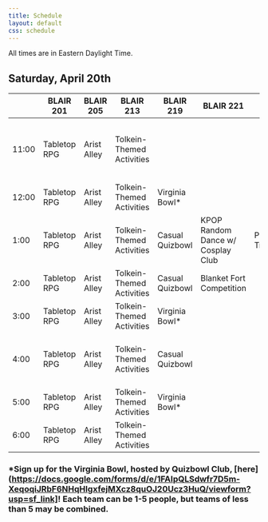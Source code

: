 ```yaml
---
title: Schedule
layout: default
css: schedule
---
```


<!-- Thanks for the HTML export google sheets! -->

<!--# Schedule of Events
## Coming soon!-->
All times are in Eastern Daylight Time.

## Saturday, April 20th
<div class="ritz grid-container" dir="ltr" markdown="0">
    <table class="waffle" cellspacing="0" cellpadding="0">
        <thead>
            <tr>
                <th class="row-header freezebar-origin-ltr"></th>
                <th class="column-headers-background">BLAIR 201</th>
                <th class="column-headers-background">BLAIR 205</th>
                <th class = "column-headers-background">BLAIR 213</th>
                <th class="column-headers-background">BLAIR 219</th>
                <th class="column-headers-background">BLAIR 221</th>
                <th class="column-headers-background">BLAIR 223</th>
                <th class="column-headers-background">BLAIR 229</th>
                <th class="row-header freezebar-origin-ltr"></th>
            </tr>
        </thead>
        <tbody>
            <tr>
                <td class="time">11:00</td>
                <td class="blue">Tabletop RPG</td>
                <td class="yellow">Arist Alley</td>
                <td class = "blue">Tolkein-Themed Activities</td>
                <td></td>
                <td></td>
                <td></td>
                <td class="blue">Arcade Culture Isn't Dead: A Rhythm Gaming Perspective</td>
                <td class="time">11:00</td>
            </tr>
            <tr>
                <td class="time">12:00</td>
                <td class="blue">Tabletop RPG</td>
                <td class="yellow">Arist Alley</td>
                <td class = "blue">Tolkein-Themed Activities</td>
                <td class = "yellow">Virginia Bowl*</td>
                <td></td>
                <td></td>
                <td class="yellow">Costume Contest</td>
                <td class="time">12:00</td>
            </tr>
            <tr>
                <td class="time">1:00</td>
                <td class="blue">Tabletop RPG</td>
                <td class="yellow">Arist Alley</td>
                <td class = "blue">Tolkein-Themed Activities</td>
                <td class = "blue">Casual Quizbowl</td>
                <td class = "blue">KPOP Random Dance w/ Cosplay Club</td>
                <td class = "yellow">Pokemon Trivia</td>
                <td class="blue">RPGs Besides DnD: A Tabletop Panel</td>
                <td class="time">1:00</td>
            </tr>
            <tr>
                <td class="time">2:00</td>
                <td class="blue">Tabletop RPG</td>
                <td class="yellow">Arist Alley</td>
                <td class = "blue">Tolkein-Themed Activities</td>
                <td class = "blue">Casual Quizbowl</td>
                <td class = "blue">Blanket Fort Competition</td>
                <td></td>
                <td class="yellow">Anime Music Quiz</td>
                <td class="time">2:00</td>
            </tr>
            <tr>
                <td class="time">3:00</td>
                <td class="blue">Tabletop RPG</td>
                <td class="yellow">Arist Alley</td>
                <td class = "blue">Tolkein-Themed Activities</td>
                <td class = "yellow">Virginia Bowl*</td>
                <td></td>
                <td></td>
                <td class="blue">Beginner Cosplay Panel</td>
                <td class="time">3:00</td>
            </tr>
            <tr>
                <td class="time">4:00</td>
                <td class="blue">Tabletop RPG</td>
                <td class="yellow">Arist Alley</td>
                <td class = "blue">Tolkein-Themed Activities</td>
                <td class = "blue">Casual Quizbowl</td>
                <td></td>
                <td></td>
                <td class="yellow">Kahoot Game Show w/ Cosplay Club</td>
                <td class="time">4:00</td>
            </tr>
            <tr>
                <td class="time">5:00</td>
                <td class="blue">Tabletop RPG</td>
                <td class="yellow">Arist Alley</td>
                <td class = "blue">Tolkein-Themed Activities</td>
                <td class = "yellow">Virginia Bowl*</td>
                <td></td>
                <td></td>
                <td></td>
                <td class="time">5:00</td>
            </tr>
            <tr>
                <td class="time">6:00</td>
                <td class="blue">Tabletop RPG</td>
                <td class="yellow">Arist Alley</td>
                <td class = "blue">Tolkein-Themed Activities</td>
                <td></td>
                <td></td>
                <td></td>
                <td class = "yellow">Costume Contest Results</td>
                <td class="time">6:00</td>
            </tr>
        </tbody>
    </table>
</div>

### *Sign up for the Virginia Bowl, hosted by Quizbowl Club, [here](https://docs.google.com/forms/d/e/1FAIpQLSdwfr7D5m-XeqoqiJRbF6NHqHIgxfejMXcz8quOJ20Ucz3HuQ/viewform?usp=sf_link]! Each team can be 1-5 people, but teams of less than 5 may be combined.
<!--# Coming Soon! -->
